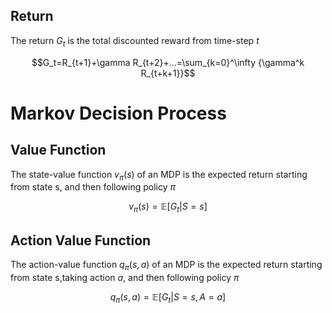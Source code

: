 ## Return

The return $G_t$ is the total discounted reward from time-step $t$

$$G_t=R_{t+1}+\gamma R_{t+2}+...=\sum_{k=0}^\infty {\gamma^k R_{t+k+1}}$$

# Markov Decision Process

## Value Function

The state-value function $v_\pi(s)$ of an MDP is the expected return starting from state s, and then following policy $\pi$

$$v_\pi(s)=\mathbb{E}[G_t|S=s]$$

## Action Value Function

The action-value function $q_\pi(s,a)$ of an MDP is the expected return starting from state s,taking action $a$, and then following policy $\pi$

$$q_\pi(s,a)=\mathbb{E}[G_t|S=s, A=a]$$